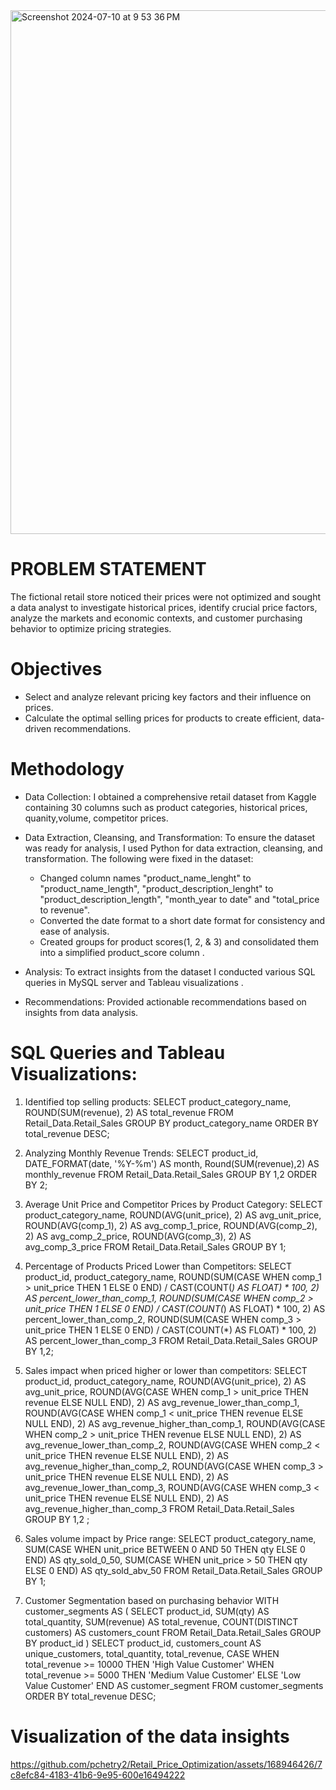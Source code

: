 <img width="838" alt="Screenshot 2024-07-10 at 9 53 36 PM" src="https://github.com/pchetry2/Retail_Price_Optimization/assets/168946426/1008279a-6ed9-4481-a91e-c3848bd33c08">

# PROBLEM STATEMENT
The fictional retail store noticed their prices were not optimized and sought a data analyst to investigate historical prices, identify crucial price factors, analyze the markets and economic contexts, and customer purchasing behavior to optimize pricing strategies.

# Objectives
* Select and analyze relevant pricing key factors and their influence on prices.
* Calculate the optimal selling prices for products to create efficient, data-driven recommendations.

# Methodology
* Data Collection: I obtained a comprehensive retail dataset from Kaggle containing 30 columns such as product categories, historical prices, quanity,volume, competitor prices.
* Data Extraction, Cleansing, and Transformation: To ensure the dataset was ready for analysis, I used Python for data extraction, cleansing, and transformation. The following were fixed in the dataset:
   * Changed column names "product_name_lenght" to "product_name_length", "product_description_lenght" to "product_description_length", "month_year to date" and "total_price to    revenue".
   * Converted the date format to a short date format for consistency and ease of analysis.
   * Created groups for product scores(1, 2, & 3) and consolidated them into a simplified product_score column .

* Analysis: To extract insights from the dataset I conducted various SQL queries in MySQL server and Tableau visualizations .
* Recommendations: Provided actionable recommendations based on insights from data analysis.

# SQL Queries and Tableau Visualizations:

1. Identified top selling products:
SELECT product_category_name, ROUND(SUM(revenue), 2) AS total_revenue
FROM Retail_Data.Retail_Sales
GROUP BY product_category_name
ORDER BY total_revenue DESC;
2. Analyzing Monthly Revenue Trends:
SELECT
product_id, DATE_FORMAT(date, '%Y-%m') AS month,
Round(SUM(revenue),2) AS monthly_revenue
FROM Retail_Data.Retail_Sales
GROUP BY 1,2
ORDER BY 2;
4. Average Unit Price and Competitor Prices by Product Category:
SELECT 
    product_category_name, 
    ROUND(AVG(unit_price), 2) AS avg_unit_price, 
    ROUND(AVG(comp_1), 2) AS avg_comp_1_price, 
    ROUND(AVG(comp_2), 2) AS avg_comp_2_price, 
    ROUND(AVG(comp_3), 2) AS avg_comp_3_price
FROM 
    Retail_Data.Retail_Sales
GROUP BY 1;

5. Percentage of Products Priced Lower than Competitors:
SELECT 
    product_id, 
    product_category_name,
    ROUND(SUM(CASE WHEN comp_1 > unit_price THEN 1 ELSE 0 END) / CAST(COUNT(*) AS FLOAT) * 100, 2) AS percent_lower_than_comp_1,
    ROUND(SUM(CASE WHEN comp_2 > unit_price THEN 1 ELSE 0 END) / CAST(COUNT(*) AS FLOAT) * 100, 2) AS percent_lower_than_comp_2,
    ROUND(SUM(CASE WHEN comp_3 > unit_price THEN 1 ELSE 0 END) / CAST(COUNT(*) AS FLOAT) * 100, 2) AS percent_lower_than_comp_3
FROM 
    Retail_Data.Retail_Sales
GROUP BY 1,2;

6. Sales impact when priced higher or lower than competitors:
    SELECT 
    product_id,
    product_category_name,
    ROUND(AVG(unit_price), 2) AS avg_unit_price,
    ROUND(AVG(CASE WHEN comp_1 > unit_price THEN revenue ELSE NULL END), 2) AS avg_revenue_lower_than_comp_1,
    ROUND(AVG(CASE WHEN comp_1 < unit_price THEN revenue ELSE NULL END), 2) AS avg_revenue_higher_than_comp_1,
    ROUND(AVG(CASE WHEN comp_2 > unit_price THEN revenue ELSE NULL END), 2) AS avg_revenue_lower_than_comp_2,
    ROUND(AVG(CASE WHEN comp_2 < unit_price THEN revenue ELSE NULL END), 2) AS avg_revenue_higher_than_comp_2,
    ROUND(AVG(CASE WHEN comp_3 > unit_price THEN revenue ELSE NULL END), 2) AS avg_revenue_lower_than_comp_3,
    ROUND(AVG(CASE WHEN comp_3 < unit_price THEN revenue ELSE NULL END), 2) AS avg_revenue_higher_than_comp_3
FROM 
    Retail_Data.Retail_Sales
GROUP BY 1,2 ;
7. Sales volume impact by Price range:
    SELECT 
    product_category_name,
    SUM(CASE WHEN unit_price BETWEEN 0 AND 50 THEN qty ELSE 0 END) AS qty_sold_0_50,
    SUM(CASE WHEN unit_price > 50 THEN qty ELSE 0 END) AS qty_sold_abv_50
FROM 
    Retail_Data.Retail_Sales
GROUP BY 1;

 8. Customer Segmentation based on purchasing behavior
WITH customer_segments AS (
    SELECT
        product_id,
        SUM(qty) AS total_quantity,
        SUM(revenue) AS total_revenue,
        COUNT(DISTINCT customers) AS customers_count
    FROM
        Retail_Data.Retail_Sales
    GROUP BY
        product_id
)
SELECT
    product_id,
    customers_count AS unique_customers,
    total_quantity,
    total_revenue,
    CASE
        WHEN total_revenue >= 10000 THEN 'High Value Customer'
        WHEN total_revenue >= 5000 THEN 'Medium Value Customer'
        ELSE 'Low Value Customer'
    END AS customer_segment
FROM
    customer_segments
ORDER BY
    total_revenue DESC;
    
# Visualization of the data insights
https://github.com/pchetry2/Retail_Price_Optimization/assets/168946426/7c8efc84-4183-41b6-9e95-600e16494222




